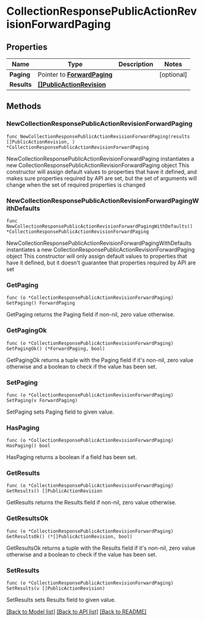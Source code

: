 # CollectionResponsePublicActionRevisionForwardPaging

## Properties

Name | Type | Description | Notes
------------ | ------------- | ------------- | -------------
**Paging** | Pointer to [**ForwardPaging**](ForwardPaging.md) |  | [optional] 
**Results** | [**[]PublicActionRevision**](PublicActionRevision.md) |  | 

## Methods

### NewCollectionResponsePublicActionRevisionForwardPaging

`func NewCollectionResponsePublicActionRevisionForwardPaging(results []PublicActionRevision, ) *CollectionResponsePublicActionRevisionForwardPaging`

NewCollectionResponsePublicActionRevisionForwardPaging instantiates a new CollectionResponsePublicActionRevisionForwardPaging object
This constructor will assign default values to properties that have it defined,
and makes sure properties required by API are set, but the set of arguments
will change when the set of required properties is changed

### NewCollectionResponsePublicActionRevisionForwardPagingWithDefaults

`func NewCollectionResponsePublicActionRevisionForwardPagingWithDefaults() *CollectionResponsePublicActionRevisionForwardPaging`

NewCollectionResponsePublicActionRevisionForwardPagingWithDefaults instantiates a new CollectionResponsePublicActionRevisionForwardPaging object
This constructor will only assign default values to properties that have it defined,
but it doesn't guarantee that properties required by API are set

### GetPaging

`func (o *CollectionResponsePublicActionRevisionForwardPaging) GetPaging() ForwardPaging`

GetPaging returns the Paging field if non-nil, zero value otherwise.

### GetPagingOk

`func (o *CollectionResponsePublicActionRevisionForwardPaging) GetPagingOk() (*ForwardPaging, bool)`

GetPagingOk returns a tuple with the Paging field if it's non-nil, zero value otherwise
and a boolean to check if the value has been set.

### SetPaging

`func (o *CollectionResponsePublicActionRevisionForwardPaging) SetPaging(v ForwardPaging)`

SetPaging sets Paging field to given value.

### HasPaging

`func (o *CollectionResponsePublicActionRevisionForwardPaging) HasPaging() bool`

HasPaging returns a boolean if a field has been set.

### GetResults

`func (o *CollectionResponsePublicActionRevisionForwardPaging) GetResults() []PublicActionRevision`

GetResults returns the Results field if non-nil, zero value otherwise.

### GetResultsOk

`func (o *CollectionResponsePublicActionRevisionForwardPaging) GetResultsOk() (*[]PublicActionRevision, bool)`

GetResultsOk returns a tuple with the Results field if it's non-nil, zero value otherwise
and a boolean to check if the value has been set.

### SetResults

`func (o *CollectionResponsePublicActionRevisionForwardPaging) SetResults(v []PublicActionRevision)`

SetResults sets Results field to given value.



[[Back to Model list]](../README.md#documentation-for-models) [[Back to API list]](../README.md#documentation-for-api-endpoints) [[Back to README]](../README.md)


